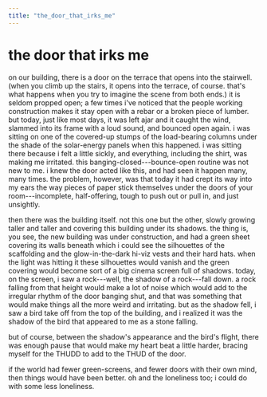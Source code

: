 ```yaml
---
title: "the_door_that_irks_me"
---
```


# the door that irks me

on our building, there is a door on the terrace that opens into the
stairwell. (when you climb up the stairs, it opens into the terrace, of
course. that's what happens when you try to imagine the scene from both
ends.) it is seldom propped open; a few times i've noticed that the
people working construction makes it stay open with a rebar or a broken
piece of lumber. but today, just like most days, it was left ajar and it
caught the wind, slammed into its frame with a loud sound, and bounced
open again. i was sitting on one of the covered-up stumps of the
load-bearing columns under the shade of the solar-energy panels when
this happened. i was sitting there because i felt a little sickly, and
everything, including the shirt, was making me irritated. this
banging-closed---bounce-open routine was not new to me. i knew the door
acted like this, and had seen it happen many, many times. the problem,
however, was that today it had crept its way into my ears the way pieces
of paper stick themselves under the doors of your room---incomplete,
half-offering, tough to push out or pull in, and just unsightly.

then there was the building itself. not this one but the other, slowly
growing taller and taller and covering this building under its shadows.
the thing is, you see, the new building was under construction, and had
a green sheet covering its walls beneath which i could see the
silhouettes of the scaffolding and the glow-in-the-dark hi-viz vests and
their hard hats. when the light was hitting it these silhouettes would
vanish and the green covering would become sort of a big cinema screen
full of shadows. today, on the screen, i saw a rock---well, the shadow
of a rock---fall down. a rock falling from that height would make a lot
of noise which would add to the irregular rhythm of the door banging
shut, and that was something that would make things all the more weird
and irritating. but as the shadow fell, i saw a bird take off from the
top of the building, and i realized it was the shadow of the bird that
appeared to me as a stone falling.

but of course, between the shadow's appearance and the bird's flight,
there was enough pause that would make my heart beat a little harder,
bracing myself for the THUDD to add to the THUD of the door.

if the world had fewer green-screens, and fewer doors with their own
mind, then things would have been better. oh and the loneliness too; i
could do with some less loneliness.
